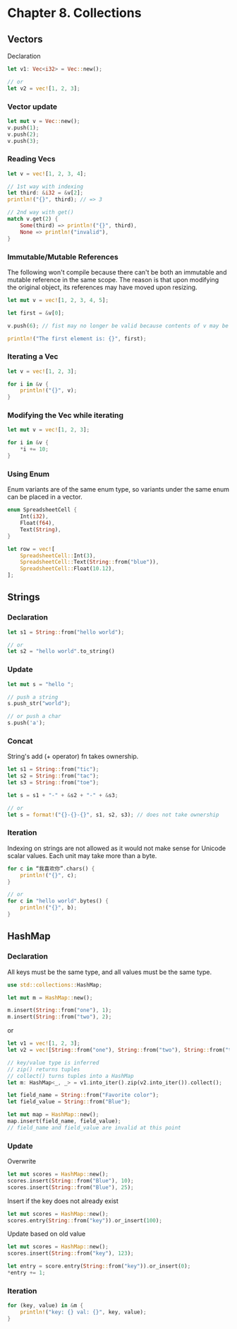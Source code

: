 # Chapter 8. Collections

## Vectors

Declaration
```rust
let v1: Vec<i32> = Vec::new();

// or
let v2 = vec![1, 2, 3];
```

### Vector update

```rust
let mut v = Vec::new();
v.push(1);
v.push(2);
v.push(3);
```

### Reading Vecs

```rust
let v = vec![1, 2, 3, 4];

// 1st way with indexing
let third: &i32 = &v[2];
println!("{}", third); // => 3

// 2nd way with get()
match v.get(2) {
    Some(third) => println!("{}", third),
    None => println!("invalid"),
}
```

### Immutable/Mutable References

The following won't compile because there can't be both an immutable and mutable reference in the same scope.
The reason is that upon modifying the original object, its references may have moved upon resizing.
```rust
let mut v = vec![1, 2, 3, 4, 5];

let first = &v[0];

v.push(6); // fist may no longer be valid because contents of v may be moved else where

println!("The first element is: {}", first);
```

### Iterating a Vec

```rust
let v = vec![1, 2, 3];

for i in &v {
    println!("{}", v);
}
```

### Modifying the Vec while iterating

```rust
let mut v = vec![1, 2, 3];

for i in &v {
    *i += 10;
}
```

### Using Enum

Enum variants are of the same enum type, so variants under the same enum can be placed in a vector.

```rust
enum SpreadsheetCell {
    Int(i32),
    Float(f64),
    Text(String),
}

let row = vec![
    SpreadsheetCell::Int(3),
    SpreadsheetCell::Text(String::from("blue")),
    SpreadsheetCell::Float(10.12),
];
```

## Strings

### Declaration
```rust
let s1 = String::from("hello world");

// or 
let s2 = "hello world".to_string()
```

### Update
```rust
let mut s = "hello ";

// push a string
s.push_str("world");

// or push a char
s.push('a');
```

### Concat

String's add (+ operator) fn takes ownership.

```rust
let s1 = String::from("tic");
let s2 = String::from("tac");
let s3 = String::from("toe");

let s = s1 + "-" + &s2 + "-" + &s3;

// or
let s = format!("{}-{}-{}", s1, s2, s3); // does not take ownership
```

### Iteration

Indexing on strings are not allowed as it would not make sense for Unicode scalar values. Each unit may take more than a byte.

```rust
for c in “我喜欢你”.chars() {
    println!("{}", c);
}

// or
for c in "hello world".bytes() {
    println!("{}", b);
}
```

## HashMap

### Declaration

All keys must be the same type, and all values must be the same type.
```rust
use std::collections::HashMap;

let mut m = HashMap::new();

m.insert(String::from("one"), 1);
m.insert(String::from("two"), 2);
```

or 

```rust
let v1 = vec![1, 2, 3];
let v2 = vec![String::from("one"), String::from("two"), String::from("three")];

// key/value type is inferred
// zip() returns tuples
// collect() turns tuples into a HashMap
let m: HashMap<_, _> = v1.into_iter().zip(v2.into_iter()).collect();
```

```rust
let field_name = String::from("Favorite color");
let field_value = String::from("Blue");

let mut map = HashMap::new();
map.insert(field_name, field_value);
// field_name and field_value are invalid at this point
```

### Update

Overwrite
```rust
let mut scores = HashMap::new();
scores.insert(String::from("Blue"), 10);
scores.insert(String::from("Blue"), 25);
```

Insert if the key does not already exist
```rust
let mut scores = HashMap::new();
scores.entry(String::from("key")).or_insert(100);
```

Update based on old value
```rust
let mut scores = HashMap::new();
scores.insert(String::from("key"), 123);

let entry = score.entry(String::from("key")).or_insert(0);
*entry += 1;
```

### Iteration

```rust
for (key, value) in &m {
    println!("key: {} val: {}", key, value);
}
```